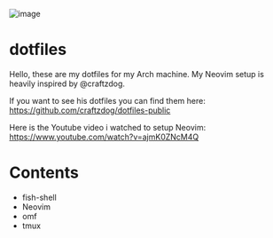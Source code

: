 ![image]([https://github.com/musash1/dotfiles/blob/master/Screenshot%202023-01-22%20191250.png?raw=true](https://github.com/musash1/dotfiles/blob/master/Screenshot_2024-10-20-16-51-10_3840x1080.png))


# dotfiles

Hello, these are my dotfiles for my Arch machine.
My Neovim setup is heavily inspired by @craftzdog.

If you want to see his dotfiles you can find them here: https://github.com/craftzdog/dotfiles-public

Here is the Youtube video i watched to setup Neovim: https://www.youtube.com/watch?v=ajmK0ZNcM4Q


# Contents

<ul>
  <li>fish-shell</li>
  <li>Neovim</li>
  <li>omf</li>
  <li>tmux</li>
</ul>

